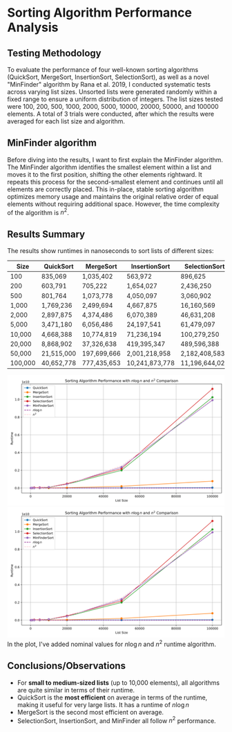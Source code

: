 # Sorting Algorithm Performance Analysis

## Testing Methodology

To evaluate the performance of four well-known sorting algorithms (QuickSort,
MergeSort, InsertionSort, SelectionSort), as well as a novel "MinFinder"
algorithm by Rana et al. 2019, I conducted systematic tests across varying list
sizes. Unsorted lists were generated randomly within a fixed range to ensure a
uniform distribution of integers. The list sizes tested were 100, 200, 500,
1000, 2000, 5000, 10000, 20000, 50000, and 100000 elements. A total of 3
trials were conducted, after which the results were averaged for each list
size and algorithm.

## MinFinder algorithm

Before diving into the results, I want to first explain the MinFinder algorithm.
The MinFinder algorithm identifies the smallest element within a list
and moves it to the first position, shifting the other elements rightward. It
repeats this process for the second-smallest element and continues until all
elements are correctly placed. This in-place, stable sorting algorithm optimizes
memory usage and maintains the original relative order of equal elements without
requiring additional space. However, the time complexity of the algorithm is 
$n^2$. 

## Results Summary

The results show runtimes in nanoseconds to sort lists of different sizes:

| Size    | QuickSort  | MergeSort   | InsertionSort  | SelectionSort  | MinFinderSort |
|---------|------------|-------------|----------------|----------------|---------------|
| 100     | 835,069    | 1,035,402   | 563,972        | 896,625        | 1,049,402     |
| 200     | 603,791    | 705,222     | 1,654,027      | 2,436,250      | 2,860,764     |
| 500     | 801,764    | 1,073,778   | 4,050,097      | 3,060,902      | 4,998,180     |
| 1,000   | 1,769,236  | 2,499,694   | 4,667,875      | 16,160,569     | 5,334,375     |
| 2,000   | 2,897,875  | 4,374,486   | 6,070,389      | 46,631,208     | 6,947,583     |
| 5,000   | 3,471,180  | 6,056,486   | 24,197,541     | 61,479,097     | 31,239,292    |
| 10,000  | 4,668,388  | 10,774,819  | 71,236,194     | 100,279,250    | 100,324,416   |
| 20,000  | 8,868,902  | 37,326,638  | 419,395,347    | 489,596,388    | 425,356,583   |
| 50,000  | 21,515,000 | 197,699,666 | 2,001,218,958  | 2,182,408,583  | 2,360,330,291 |
| 100,000 | 40,652,778 | 777,435,653 | 10,241,873,778 | 11,196,644,027 | 9,915,203,333 |

![runtime_plot](https://raw.githubusercontent.com/cory0417/dsa/assignment-04/assignments/04-sorting/sort_performance.svg?sanitize=true)
<img src="https://raw.githubusercontent.com/cory0417/dsa/assignment-04/assignments/04-sorting/sort_performance.svg?sanitize=true">
In the plot, I've added nominal values for $n\log{n}$ and $n^2$ runtime
algorithm.

## Conclusions/Observations

- For **small to medium-sized lists** (up to 10,000 elements), all algorithms 
  are quite similar in terms of their runtime. 
- QuickSort is the **most efficient** on average in terms of the runtime, 
  making it useful for very large lists. It has a runtime of $n \log{n}$
- MergeSort is the second most efficient on average.
- SelectionSort, InsertionSort, and MinFinder all follow $n^2$ 
  performance.
